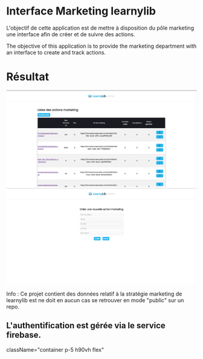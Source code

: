 # Interface Marketing learnylib

L'objectif de cette application est de mettre à disposition du pôle marketing une interface afin de créer et de suivre des actions.

The objective of this application is to provide the marketing department with an interface to create and track actions.

# Résultat 

![](src/Assets/resultat-1.png)
![](src/Assets/resultat-2.png)

Info : Ce projet contient des données relatif à la stratégie marketing de learnylib est ne doit en aucun cas se retrouver en mode "public" sur un repo. 

## L'authentification est gérée via le service firebase.


className="container p-5 h90vh flex"